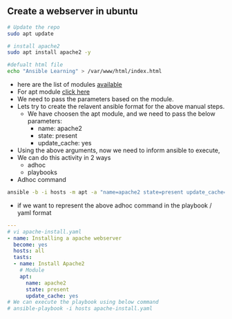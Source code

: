 ## Create a webserver in ubuntu
```bash
# Update the repo
sudo apt update

# install apache2
sudo apt install apache2 -y

#defualt html file 
echo "Ansible Learning" > /var/www/html/index.html
```

* here are the list of modules [available](https://docs.ansible.com/ansible/2.9/modules/list_of_all_modules.html)
* For apt module [click here](https://docs.ansible.com/ansible/2.9/modules/apt_module.html#apt-module)
* We need to pass the parameters based on the module.
* Lets try to create the relavent ansible format for the above manual steps.
    * We have choosen the apt module, and we need to pass the below parameters:
        * name: apache2
        * state: present
        * update_cache: yes 
* Using the above arguments, now we need to inform ansible to execute,
* We can do this activity in 2 ways
    * adhoc
    * playbooks
* Adhoc command
```bash
ansible -b -i hosts -m apt -a "name=apache2 state=present update_cache=yes" all
```
* if we want to represent the above adhoc command in the playbook / yaml format
```yaml
---
# vi apache-install.yaml
- name: Installing a apache webserver 
  become: yes
  hosts: all
  tasts:
  - name: Install Apache2
    # Module
    apt:
      name: apache2
      state: present
      update_cache: yes
# We can execute the playbook using below command
# ansible-playbook -i hosts apache-install.yaml
```
